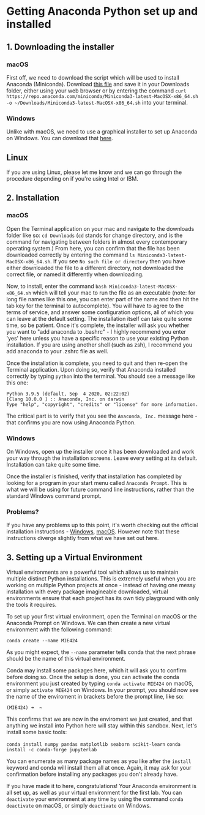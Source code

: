 # Getting Anaconda Python set up and installed

## 1. Downloading the installer

### macOS
First off, we need to download the script which will be used to install Anaconda (Miniconda). Download [this file](https://repo.anaconda.com/miniconda/Miniconda3-latest-MacOSX-x86_64.sh) and save it in your Downloads folder, either using your web browser or by entering the command `curl https://repo.anaconda.com/miniconda/Miniconda3-latest-MacOSX-x86_64.sh -o ~/Downloads/Miniconda3-latest-MacOSX-x86_64.sh` into your terminal.

### Windows

Unlike with macOS, we need to use a graphical installer to set up Anaconda on Windows. You can download that [here](https://repo.anaconda.com/miniconda/Miniconda3-latest-Windows-x86_64.exe).

## Linux

If you are using Linux, please let me know and we can go through the procedure depending on if you're using Intel or IBM.

## 2. Installation

### macOS

Open the Terminal application on your mac and navigate to the downloads folder like so: `cd Downloads` (`cd` stands for change directory, and is the command for navigating between folders in almost every contemporary operating system.) From here, you can confirm that the file has been downloaded correctly by entering the command `ls Miniconda3-latest-MacOSX-x86_64.sh`. If you see `No such file or directory` then you have either downloaded the file to a different directory, not downloaded the correct file, or named it differently when downloading.

Now, to install, enter the command `bash Miniconda3-latest-MacOSX-x86_64.sh` which will tell your mac to run the file as an executable (note: for long file names like this one, you can enter part of the name and then hit the tab key for the terminal to autocomplete). You will have to agree to the terms of service, and answer some configuration options, all of which you can leave at the default setting. The installation itself can take quite some time, so be patient. Once it's complete, the installer will ask you whether you want to "add anaconda to .bashrc" - I highly recommend you enter 'yes' here unless you have a specific reason to use your existing Python installation. If you are using another shell (such as zsh), I recommend you add anaconda to your .zshrc file as well.

Once the installation is complete, you need to quit and then re-open the Terminal application. Upon doing so, verify that Anaconda installed correctly by typing `python` into the terminal. You should see a message like this one: 

```
Python 3.9.5 (default, Sep  4 2020, 02:22:02) 
[Clang 10.0.0 ] :: Anaconda, Inc. on darwin
Type "help", "copyright", "credits" or "license" for more information.
```

The critical part is to verify that you see the `Anaconda, Inc.` message here - that confirms you are now using Anaconda Python.

### Windows

On Windows, open up the installer once it has been downloaded and work your way through the installation screens. Leave every setting at its default. Installation can take quite some time.

Once the installer is finished, verify that installation has completed by looking for a program in your start menu called `Anaconda Prompt`. This is what we will be using for future command line instructions, rather than the standard Windows command prompt.

### Problems?

If you have any problems up to this point, it's worth checking out the official installation instructions - [Windows](https://docs.anaconda.com/anaconda/install/windows/), [macOS](https://docs.anaconda.com/anaconda/install/mac-os/). However note that these instructions diverge slightly from what we have set out here.

## 3. Setting up a Virtual Environment

Virtual environments are a powerful tool which allows us to maintain multiple distinct Python installations. This is extremely useful when you are working on multiple Python projects at once - instead of having one messy installation with every package imagineable downloaded, virtual environments ensure that each project has its own tidy playground with only the tools it requires.

To set up your first virtual environment, open the Terminal on macOS or the Anaconda Prompt on Windows. We can then create a new virtual environment with the following command: 

```conda create --name MIE424 ```

As you might expect, the `--name` parameter tells conda that the next phrase should be the name of this virtual environment.

Conda may install some packages here, which it will ask you to confirm before doing so. Once the setup is done, you can activate the conda environment you just created by typing `conda activate MIE424` on macOS, or simply `activate MIE424` on Windows. In your prompt, you should now see the name of the enviroment in brackets before the prompt line, like so:

```
(MIE424) ➜  ~
```

This confirms that we are now in the enviroment we just created, and that anything we install into Python here will stay within this sandbox. Next, let's install some basic tools:

`conda install numpy pandas matplotlib seaborn scikit-learn`
`conda install -c conda-forge jupyterlab`


You can enumerate as many package names as you like after the `install` keyword and conda will install them all at once. Again, it may ask for your confirmation before installing any packages you don't already have.


If you have made it to here, congratulations! Your Anaconda environment is all set up, as well as your virtual environment for the first lab. You can `deactivate` your environment at any time by using the command `conda deactivate` on macOS, or simply `deactivate` on Windows.
